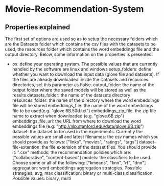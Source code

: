 # Movie-Recommendation-System

## Properties explained

The first set of options are used so as to setup the necessary folders which are the Datasets folder which 
contains the csv files with the datasets to be used, the resources folder which contains the word embeddings 
file and the output directory. Below, some information on the properties is presented:

* os: define your operating system. The possible values that are currently handled by the software are linux
and windows
setup_folders: define whether you want to download the input data (glove file and datasets). If the files
are already downloaded inside the Datasets and resources directories, set this parameter as False.
output_folder: the name of the output folder where the saved models will be stored as well as the results
datasets_folder: the name of the datasets directory
resources_folder: the name of the directory where the word embeddings file will be stored
embeddings_file: the name of the word embeddings file to be used(e.g. "glove.6B.50d.txt")
embeddings_zip_file: the zip file name to extract when downloaded (e.g. "glove.6B.zip")
embeddings_file_url: the URL from where to download the word embeddings file (e.g. "http://nlp.stanford.edu/data/glove.6B.zip")
dataset: the dataset to be used in the experiments. Currently the possible values are small and latest
filenames: the csv names which you should provide as follows: ["links", "movies", "ratings", "tags"]
dataset-file-extention: the file extension of the dataset files. You should provide it: ".csv"
methods: the recommendation policies which are: ["collaborative", "content-based"]
models: the classifiers to be used. Choose some or all of the following: ["kmeans", "knn", "rf", "dnn"]
aggregation: word embeddings aggregation strategies. Possible strategies: avg, max
classification: binary or multi-class classification. Possible values: binary, multi